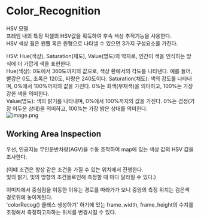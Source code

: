 # Color_Recognition

HSV 모델 <br>
프레임 내의 특정 픽셀의 HSV값을 획득하여 후속 색상 추적기능을 사용한다. <br>
HSV 색상 휠은 원뿔 혹은 원형으로 나타낼 수 있으면 3가지 구성요소를 가진다. <br>

HSV: Hue(색상), Saturation(채도), Value(명도)의 약자로, 인간이 색을 인식하는 방식에 더 가깝게 색을 표현한다. <br>
Hue(색상): 0도에서 360도까지의 값으로, 색상 환에서의 각도를 나타낸다. 예를 들어, 빨강은 0도, 초록은 120도, 파랑은 240도이다.
Saturation(채도): 색의 강도를 나타내며, 0%에서 100%까지의 값을 가진다. 0%는 회색(무채색)을 의미하고, 100%는 가장 강한 색을 의미힌다. <br>
Value(명도): 색의 밝기를 나타내며, 0%에서 100%까지의 값을 가진다. 0%는 검정(가장 어두운 상태)을 의미하고, 100%는 가장 밝은 상태를 의미한다. <br>
![image.png](attachment:image.png)

## Working Area Inspection
우선, 인공지능 무인운반차량(AGV)을 수동 조작하여 map에 있는 색상 값의 HSV 값을 조사한다.
<br>

(이떄 조건은 항상 같은 조건을 가질 수 있는 위치에서 진행한다. <br>
 빛의 밝기, 빛의 방향의 조건들로인해 측정할 때 마다 달라질 수 있다.) <br>




이미지에서 중심점을 이동한 이유는 경로를 따라가가 보니 중앙의 측정 위치는 검은색 경로위에 놓이게된다. <br>
'colorRecog() 클래스 생성하기' 하기에 있는 frame_width, frame_height의 수치를 조정해서 측정하고자하는 위치를 변경시킬 수 있다.